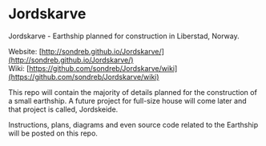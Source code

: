 # Jordskarve
Jordskarve - Earthship planned for construction in Liberstad, Norway.

Website: [http://sondreb.github.io/Jordskarve/](http://sondreb.github.io/Jordskarve/)   
Wiki: [https://github.com/sondreb/Jordskarve/wiki](https://github.com/sondreb/Jordskarve/wiki)

This repo will contain the majority of details planned for the construction of a small earthship. A future project for full-size house will come later and that project is called, Jordskeide.

Instructions, plans, diagrams and even source code related to the Earthship will be posted on this repo.
